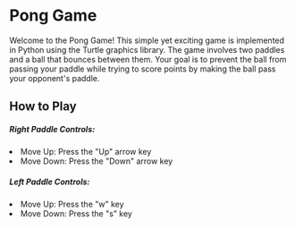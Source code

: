 <h1>Pong Game</h1>
<p>Welcome to the Pong Game! This simple yet exciting game is implemented in Python using the Turtle graphics library. The game involves two paddles and a ball that bounces between them. Your goal is to prevent the ball from passing your paddle while trying to score points by making the ball pass your opponent's paddle.</p>
<h2>How to Play</h2>
<h5>Right Paddle Controls:</h5>

<li>Move Up: Press the "Up" arrow key</li>
<li>Move Down: Press the "Down" arrow key</li>
<h5>Left Paddle Controls:</h5>

<li>Move Up: Press the "w" key</li>
<li>Move Down: Press the "s" key</li>
